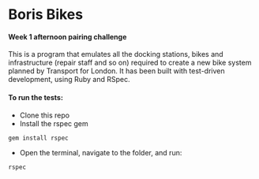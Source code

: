 # Boris Bikes

#### Week 1 afternoon pairing challenge

This is a program that emulates all the docking stations, bikes and infrastructure (repair staff and so on) required to create a new bike system planned by Transport for London. It has been built with test-driven development, using Ruby and RSpec.

#### To run the tests:
* Clone this repo
* Install the rspec gem
```
gem install rspec
```
* Open the terminal, navigate to the folder, and run:
```
rspec
```
